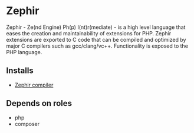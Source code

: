 # Zephir

Zephir - Ze(nd Engine) Ph(p) I(nt)r(mediate) - is a high level language that eases the creation and maintainability of extensions for PHP. Zephir extensions are exported to C code that can be compiled and optimized by major C compilers such as gcc/clang/vc++. Functionality is exposed to the PHP language.

## Installs

- [Zephir compiler](http://zephir-lang.com)

## Depends on roles

- php
- composer